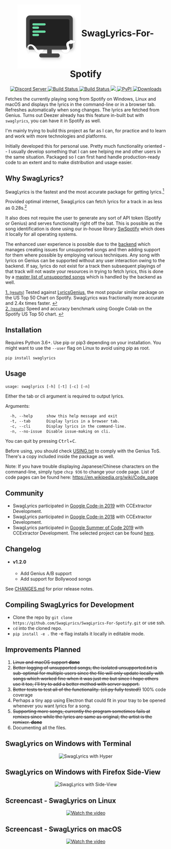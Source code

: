 <h1 align="center"><img src="https://github.com/SwagLyrics/SwagLyrics/blob/master/assets/swaglyrics_transparent.png?raw=true" alt="SwagLyrics" height=200 width=200 align="middle">SwagLyrics-For-Spotify</h1>
<p align="center">
  <a href="https://discord.gg/DSUZGK4">
    <img src="https://badgen.net/badge/discord/join%20chat/7289DA?icon=discord" alt="Discord Server" />
  </a>
  <a href="https://travis-ci.com/SwagLyrics/SwagLyrics-For-Spotify">
    <img src="https://travis-ci.com/SwagLyrics/SwagLyrics-For-Spotify.svg?branch=master" alt="Build Status" />
  </a>
  <a href="https://ci.appveyor.com/project/TheClashster/swaglyrics-for-spotify-yo7jh">
    <img src="https://ci.appveyor.com/api/projects/status/eon538lm2of04sll?svg=true" alt="Build Status" />
  </a>
  <a href="https://codecov.io/gh/SwagLyrics/SwagLyrics-For-Spotify">
  <img src="https://codecov.io/gh/SwagLyrics/SwagLyrics-For-Spotify/branch/master/graph/badge.svg" />
  </a>
  <a href="https://pypi.org/project/swaglyrics/">
    <img src="https://img.shields.io/pypi/v/swaglyrics.svg" alt="PyPI" />
  </a>
  <a href="https://pepy.tech/project/swaglyrics">
    <img src="https://pepy.tech/badge/swaglyrics" alt="Downloads" />
  </a>
</p>

Fetches the currently playing song from Spotify on Windows, Linux and macOS and displays the lyrics in the command-line or in a browser tab.
Refreshes automatically when song changes. The lyrics are fetched from Genius.
Turns out Deezer already has this feature in-built but with `swaglyrics`, you can have it in Spotify as well.

I'm mainly trying to build this project as far as I can,
for practice and to learn and work with more technologies and platforms.

Initially developed this for personal use. Pretty much functionality oriented -- I usually develop something that I
can see helping me and other users in the same situation.
Packaged so I can first hand handle production-ready code to an extent and to make
distribution and usage easier.

## Why SwagLyrics?
SwagLyrics is the fastest and the most accurate package for getting lyrics.<a href=#footnote1 id=a1><sup>1</sup></a>

Provided optimal internet, SwagLyrics can fetch lyrics for a track in as less as 0.28s.<a href=#footnote2 id=a2><sup>2</sup></a>

It also does not require the user to generate any sort of API token (Spotify or Genius) and serves functionality 
right off the bat. This is possible as the song identification is done using our in-house library 
[SwSpotify](https://github.com/SwagLyrics/SwSpotify) which does it locally for all operating systems. 

The enhanced user experience is possible due to the [backend](https://github.com/SwagLyrics/swaglyrics-issue-maker) 
which manages creating issues for unsupported songs and then adding support for them where possible by employing various 
techniques. Any song with lyrics on Genius can be supported without any user interaction owing to the backend.
If say, lyrics do not exist for a track then subsequent playings of that track will not waste your resources in trying
to fetch lyrics, this is done by a [master list of unsupported songs](https://aadibajpai.pythonanywhere.com) which is 
handled by the backend as well. 

<a href="https://colab.research.google.com/gist/aadibajpai/439cd358b001ae7d1ba970b68f70d92b/swaglyrics_test.ipynb" id="footnote1">
1. <small>[results]</small></a> Tested against <a href=https://github.com/johnwmillr/LyricsGenius>LyricsGenius</a>, the most popular 
similar package on the US Top 50 Chart on Spotify. SwagLyrics was fractionally more accurate and 2.4x times faster. 
<a href=#a1>↩</a>
<br>
<a href="https://colab.research.google.com/gist/aadibajpai/06a596ad753007b0faea132e96f372e0/swaglyrics_test.ipynb" id="footnote2">
2. <small>[results]</small></a> Speed and accuracy benchmark using Google Colab on the Spotify US Top 50 chart. 
<a href=#a2>↩</a>

## Installation
Requires Python 3.6+. Use pip or pip3 depending on your installation. You might want to use the `--user` flag on Linux to
avoid using pip as root.
```
pip install swaglyrics
```

## Usage
`usage: swaglyrics [-h] [-t] [-c] [-n]`

Either the tab or cli argument is required to output lyrics.

Arguments:
```
  -h, --help      show this help message and exit       
  -t, --tab       Display lyrics in a browser tab.      
  -c, --cli       Display lyrics in the command-line.   
  -n, --no-issue  Disable issue-making on cli.
```
You can quit by pressing <kbd>Ctrl</kbd>+<kbd>C</kbd>.

Before using, you should check [USING.txt](swaglyrics/USING.txt) to comply with the Genius ToS. There's a copy 
included inside the package as well.

Note: If you have trouble displaying Japanese/Chinese characters on the command-line, simply type `chcp 936` to change your code page. List of code pages can be found here: https://en.wikipedia.org/wiki/Code_page

## Community
- SwagLyrics participated in [Google Code-in 2019](https://g.co/gci) with CCExtractor Development.
- SwagLyrics participated in [Google Code-in 2018](https://g.co/gci) with CCExtractor Development.
- SwagLyrics participated in [Google Summer of Code 2019](https://g.co/gsoc) with CCExtractor Development. 
The selected project can be found [here](https://summerofcode.withgoogle.com/projects/#5694893526089728).

## Changelog

- #### v1.2.0
	- Add Genius A/B support
	- Add support for Bollywood songs
	
See [CHANGES.md](CHANGES.md) for prior release notes.

## Compiling SwagLyrics for Development

- Clone the repo by `git clone https://github.com/SwagLyrics/SwagLyrics-For-Spotify.git` or use ssh.
- `cd` into the cloned repo.
- `pip install -e .` the -e flag installs it locally in editable mode.

## Improvements Planned
1. ~~Linux and macOS support **done**~~
2. ~~Better logging of unsupported songs, the isolated unsupported.txt is sub-optimal for multiple users since the
file will only update locally with songs which worked fine when it was just me but since I hope others use it too, I'll
try to add a better method with server support.~~
3. ~~Better tests to test all of the functionality. (cli.py fully tested!)~~ 100% code coverage
4. Perhaps a tiny app using Electron that could fit in your tray to be opened whenever you want lyrics for a song.
5. ~~Supporting more songs, currently the program sometimes fails at remixes since while the lyrics are same as 
original,
 the artist is the remixer. **done**~~
6. Documenting all the files.

## SwagLyrics on Windows with Terminal
<p align="center">
  <img src="https://i.imgur.com/SRRbxbr.png" alt="SwagLyrics with Hyper">
</p>

## SwagLyrics on Windows with Firefox Side-View
<p align="center">
  <img src="https://i.imgur.com/TcSpbP9.png" alt="SwagLyrics with Side-View">
</p>

## Screencast - SwagLyrics on Linux
<p align="center">
  <a href="http://www.youtube.com/watch?v=-rxYcXAsO1U">
    <img src="https://i.imgur.com/v3iWyia.gif" alt="Watch the video">
  </a>
</p>

## Screencast - SwagLyrics on macOS
<p align="center">
  <a href="https://www.youtube.com/watch?v=XcobDTljMdM">
    <img src="https://i.imgur.com/7BVWB99.gif" alt="Watch the video">
  </a>
</p>
